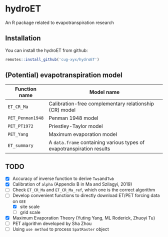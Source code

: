 # hydroET

An R package related to evapotranspiration research

## Installation

You can install the hydroET from github:

```R
remotes::install_github('cug-xyx/hydroET')
```

## (Potential) evapotranspiration model

| Function name    | Model name                                                            |
| ---------------- | --------------------------------------------------------------------- |
| `ET_CR_Ma`       | Calibration-free complementary relationship (CR) model                |
| `PET_Penman1948` | Penman 1948 model                                                     |
| `PET_PT1972`     | Priestley-Taylor model                                                |
| `PET_Yang`       | Maximum evaporation model                                             |
| `ET_summary`     | A `data.frame` containing various types of evapotranspiration results |


## TODO

- [x] Accuracy of inverse function to derive `Tws`and`Twb`
- [x] Calibration of `alpha` (Appendix B in Ma and Szilagyi, 2019)
- [ ] Check `ET_CR_Ma` and `ET_CR_Ma_ref`, which one is the correct algorithm
- [ ] Develop convenient functions to directly download ET/PET forcing data on `GEE`
  - [x] site scale
  - [ ] grid scale
- [x] Maximum Evaporation Theory (Yuting Yang, ML Roderick, Zhuoyi Tu)
- [ ] PET algorithm developed by Sha Zhou
- [ ] Using `use method` to process `SpatRaster` object